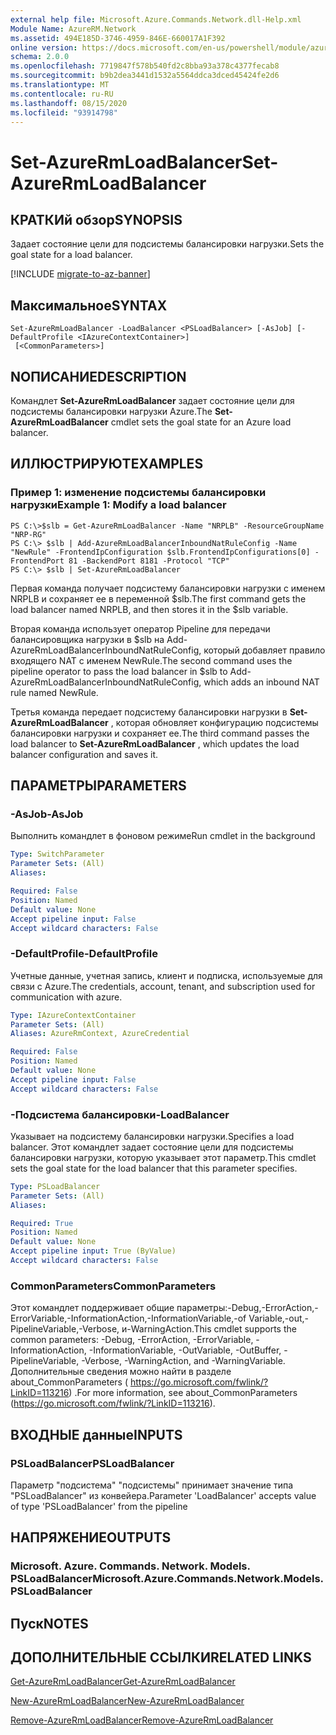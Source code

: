 ```yaml
---
external help file: Microsoft.Azure.Commands.Network.dll-Help.xml
Module Name: AzureRM.Network
ms.assetid: 494E185D-3746-4959-846E-660017A1F392
online version: https://docs.microsoft.com/en-us/powershell/module/azurerm.network/set-azurermloadbalancer
schema: 2.0.0
ms.openlocfilehash: 7719847f578b540fd2c8bba93a378c4377fecab8
ms.sourcegitcommit: b9b2dea3441d1532a5564ddca3dced45424fe2d6
ms.translationtype: MT
ms.contentlocale: ru-RU
ms.lasthandoff: 08/15/2020
ms.locfileid: "93914798"
---
```

# <span data-ttu-id="d3e88-101">Set-AzureRmLoadBalancer</span><span class="sxs-lookup"><span data-stu-id="d3e88-101">Set-AzureRmLoadBalancer</span></span>

## <span data-ttu-id="d3e88-102">КРАТКИй обзор</span><span class="sxs-lookup"><span data-stu-id="d3e88-102">SYNOPSIS</span></span>
<span data-ttu-id="d3e88-103">Задает состояние цели для подсистемы балансировки нагрузки.</span><span class="sxs-lookup"><span data-stu-id="d3e88-103">Sets the goal state for a load balancer.</span></span>

[!INCLUDE [migrate-to-az-banner](../../includes/migrate-to-az-banner.md)]

## <span data-ttu-id="d3e88-104">Максимальное</span><span class="sxs-lookup"><span data-stu-id="d3e88-104">SYNTAX</span></span>

```
Set-AzureRmLoadBalancer -LoadBalancer <PSLoadBalancer> [-AsJob] [-DefaultProfile <IAzureContextContainer>]
 [<CommonParameters>]
```

## <span data-ttu-id="d3e88-105">NОПИСАНИЕ</span><span class="sxs-lookup"><span data-stu-id="d3e88-105">DESCRIPTION</span></span>
<span data-ttu-id="d3e88-106">Командлет **Set-AzureRmLoadBalancer** задает состояние цели для подсистемы балансировки нагрузки Azure.</span><span class="sxs-lookup"><span data-stu-id="d3e88-106">The **Set-AzureRmLoadBalancer** cmdlet sets the goal state for an Azure load balancer.</span></span>

## <span data-ttu-id="d3e88-107">ИЛЛЮСТРИРУЮТ</span><span class="sxs-lookup"><span data-stu-id="d3e88-107">EXAMPLES</span></span>

### <span data-ttu-id="d3e88-108">Пример 1: изменение подсистемы балансировки нагрузки</span><span class="sxs-lookup"><span data-stu-id="d3e88-108">Example 1: Modify a load balancer</span></span>
```
PS C:\>$slb = Get-AzureRmLoadBalancer -Name "NRPLB" -ResourceGroupName "NRP-RG"
PS C:\> $slb | Add-AzureRmLoadBalancerInboundNatRuleConfig -Name "NewRule" -FrontendIpConfiguration $slb.FrontendIpConfigurations[0] -FrontendPort 81 -BackendPort 8181 -Protocol "TCP"
PS C:\> $slb | Set-AzureRmLoadBalancer
```

<span data-ttu-id="d3e88-109">Первая команда получает подсистему балансировки нагрузки с именем NRPLB и сохраняет ее в переменной $slb.</span><span class="sxs-lookup"><span data-stu-id="d3e88-109">The first command gets the load balancer named NRPLB, and then stores it in the $slb variable.</span></span>

<span data-ttu-id="d3e88-110">Вторая команда использует оператор Pipeline для передачи балансировщика нагрузки в $slb на Add-AzureRmLoadBalancerInboundNatRuleConfig, который добавляет правило входящего NAT с именем NewRule.</span><span class="sxs-lookup"><span data-stu-id="d3e88-110">The second command uses the pipeline operator to pass the load balancer in $slb to Add-AzureRmLoadBalancerInboundNatRuleConfig, which adds an inbound NAT rule named NewRule.</span></span>

<span data-ttu-id="d3e88-111">Третья команда передает подсистему балансировки нагрузки в **Set-AzureRmLoadBalancer** , которая обновляет конфигурацию подсистемы балансировки нагрузки и сохраняет ее.</span><span class="sxs-lookup"><span data-stu-id="d3e88-111">The third command passes the load balancer to **Set-AzureRmLoadBalancer** , which updates the load balancer configuration and saves it.</span></span>

## <span data-ttu-id="d3e88-112">ПАРАМЕТРЫ</span><span class="sxs-lookup"><span data-stu-id="d3e88-112">PARAMETERS</span></span>

### <span data-ttu-id="d3e88-113">-AsJob</span><span class="sxs-lookup"><span data-stu-id="d3e88-113">-AsJob</span></span>
<span data-ttu-id="d3e88-114">Выполнить командлет в фоновом режиме</span><span class="sxs-lookup"><span data-stu-id="d3e88-114">Run cmdlet in the background</span></span>

```yaml
Type: SwitchParameter
Parameter Sets: (All)
Aliases: 

Required: False
Position: Named
Default value: None
Accept pipeline input: False
Accept wildcard characters: False
```

### <span data-ttu-id="d3e88-115">-DefaultProfile</span><span class="sxs-lookup"><span data-stu-id="d3e88-115">-DefaultProfile</span></span>
<span data-ttu-id="d3e88-116">Учетные данные, учетная запись, клиент и подписка, используемые для связи с Azure.</span><span class="sxs-lookup"><span data-stu-id="d3e88-116">The credentials, account, tenant, and subscription used for communication with azure.</span></span>

```yaml
Type: IAzureContextContainer
Parameter Sets: (All)
Aliases: AzureRmContext, AzureCredential

Required: False
Position: Named
Default value: None
Accept pipeline input: False
Accept wildcard characters: False
```

### <span data-ttu-id="d3e88-117">-Подсистема балансировки</span><span class="sxs-lookup"><span data-stu-id="d3e88-117">-LoadBalancer</span></span>
<span data-ttu-id="d3e88-118">Указывает на подсистему балансировки нагрузки.</span><span class="sxs-lookup"><span data-stu-id="d3e88-118">Specifies a load balancer.</span></span>
<span data-ttu-id="d3e88-119">Этот командлет задает состояние цели для подсистемы балансировки нагрузки, которую указывает этот параметр.</span><span class="sxs-lookup"><span data-stu-id="d3e88-119">This cmdlet sets the goal state for the load balancer that this parameter specifies.</span></span>

```yaml
Type: PSLoadBalancer
Parameter Sets: (All)
Aliases: 

Required: True
Position: Named
Default value: None
Accept pipeline input: True (ByValue)
Accept wildcard characters: False
```

### <span data-ttu-id="d3e88-120">CommonParameters</span><span class="sxs-lookup"><span data-stu-id="d3e88-120">CommonParameters</span></span>
<span data-ttu-id="d3e88-121">Этот командлет поддерживает общие параметры:-Debug,-ErrorAction,-ErrorVariable,-InformationAction,-InformationVariable,-of Variable,-out,-PipelineVariable,-Verbose, и-WarningAction.</span><span class="sxs-lookup"><span data-stu-id="d3e88-121">This cmdlet supports the common parameters: -Debug, -ErrorAction, -ErrorVariable, -InformationAction, -InformationVariable, -OutVariable, -OutBuffer, -PipelineVariable, -Verbose, -WarningAction, and -WarningVariable.</span></span> <span data-ttu-id="d3e88-122">Дополнительные сведения можно найти в разделе about_CommonParameters ( https://go.microsoft.com/fwlink/?LinkID=113216) .</span><span class="sxs-lookup"><span data-stu-id="d3e88-122">For more information, see about_CommonParameters (https://go.microsoft.com/fwlink/?LinkID=113216).</span></span>

## <span data-ttu-id="d3e88-123">ВХОДНЫЕ данные</span><span class="sxs-lookup"><span data-stu-id="d3e88-123">INPUTS</span></span>

### <span data-ttu-id="d3e88-124">PSLoadBalancer</span><span class="sxs-lookup"><span data-stu-id="d3e88-124">PSLoadBalancer</span></span>
<span data-ttu-id="d3e88-125">Параметр "подсистема" "подсистемы" принимает значение типа "PSLoadBalancer" из конвейера.</span><span class="sxs-lookup"><span data-stu-id="d3e88-125">Parameter 'LoadBalancer' accepts value of type 'PSLoadBalancer' from the pipeline</span></span>

## <span data-ttu-id="d3e88-126">НАПРЯЖЕНИЕ</span><span class="sxs-lookup"><span data-stu-id="d3e88-126">OUTPUTS</span></span>

### <span data-ttu-id="d3e88-127">Microsoft. Azure. Commands. Network. Models. PSLoadBalancer</span><span class="sxs-lookup"><span data-stu-id="d3e88-127">Microsoft.Azure.Commands.Network.Models.PSLoadBalancer</span></span>

## <span data-ttu-id="d3e88-128">Пуск</span><span class="sxs-lookup"><span data-stu-id="d3e88-128">NOTES</span></span>

## <span data-ttu-id="d3e88-129">ДОПОЛНИТЕЛЬНЫЕ ССЫЛКИ</span><span class="sxs-lookup"><span data-stu-id="d3e88-129">RELATED LINKS</span></span>

[<span data-ttu-id="d3e88-130">Get-AzureRmLoadBalancer</span><span class="sxs-lookup"><span data-stu-id="d3e88-130">Get-AzureRmLoadBalancer</span></span>](./Get-AzureRmLoadBalancer.md)

[<span data-ttu-id="d3e88-131">New-AzureRmLoadBalancer</span><span class="sxs-lookup"><span data-stu-id="d3e88-131">New-AzureRmLoadBalancer</span></span>](./New-AzureRmLoadBalancer.md)

[<span data-ttu-id="d3e88-132">Remove-AzureRmLoadBalancer</span><span class="sxs-lookup"><span data-stu-id="d3e88-132">Remove-AzureRmLoadBalancer</span></span>](./Remove-AzureRmLoadBalancer.md)


